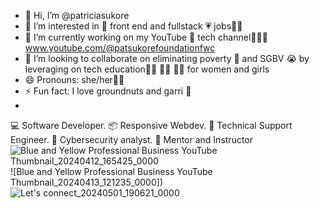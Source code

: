 
- 👋 Hi, I’m @patriciasukore
- 👀 I’m interested in 💝 front end and fullstack 💗 jobs👩‍💻
- 🌱 I’m currently working on my YouTube 🌈 tech channel👩‍💻🥳 www.youtube.com/@patsukorefoundationfwc
- 💞️ I’m looking to collaborate on eliminating poverty 🤑 and SGBV 😭
 by leveraging on tech education👨‍💻 👩‍💻 🧑‍💻 for women and girls
- 😄 Pronouns: she/her🙍‍♀️
- ⚡ Fun fact: I love groundnuts and garri 🤩
- 

<!---
patriciasukore/patriciasukore is a ✨ special ✨ repository because its `README.md` (this file) appears on your GitHub profile.
You can click the Preview link to take a look at your changes.
--->
💻 Software Developer.
📦 Responsive Webdev.
🔌 Technical Support Engineer.
👾 Cybersecurity analyst.
👯 Mentor and Instructor
![Blue and Yellow Professional Business YouTube Thumbnail_20240412_165425_0000](https://github.com/patriciasukore/patriciasukore/assets/128140402/8ddb13be-ab85-4aa9-8f86-c1010d5e6c16)
![Blue and Yellow Professional Business YouTube Thumbnail_20240413_121235_0000])
![Let's connect_20240501_190621_0000](https://github.com/patriciasukore/patriciasukore/assets/128140402/1b257921-0272-414f-8b80-f4255a307a16)







